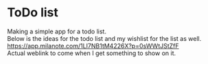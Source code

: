 # ToDo list

Making a simple app for a todo list.
<br>
Below is the ideas for the todo list and my wishlist for the list as well.<br>
https://app.milanote.com/1LI7NB1tM4226X?p=0sWWtJStZfF
<br>
Actual weblink to come when I get something to show on it.